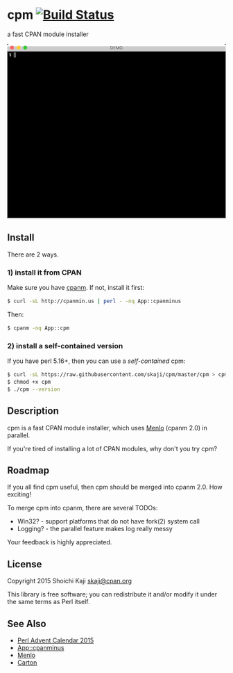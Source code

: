 # cpm [![Build Status](https://travis-ci.org/skaji/cpm.svg?branch=master)](https://travis-ci.org/skaji/cpm)

a fast CPAN module installer

![demo](xt/demo.gif)

## Install

There are 2 ways.

### 1) install it from CPAN

Make sure you have [cpanm](https://github.com/miyagawa/cpanminus).
If not, install it first:

```sh
$ curl -sL http://cpanmin.us | perl - -nq App::cpanminus
```

Then:

```sh
$ cpanm -nq App::cpm
```

### 2) install a self-contained version

If you have perl 5.16+, then you can use a _self-contained_ cpm:

```sh
$ curl -sL https://raw.githubusercontent.com/skaji/cpm/master/cpm > cpm
$ chmod +x cpm
$ ./cpm --version
```

## Description

cpm is a fast CPAN module installer, which uses
[Menlo](https://metacpan.org/pod/Menlo) (cpanm 2.0) in parallel.

If you're tired of installing a lot of CPAN modules, why don't you try cpm?

## Roadmap

If you all find cpm useful,
then cpm should be merged into cpanm 2.0. How exciting!

To merge cpm into cpanm, there are several TODOs:

* Win32? - support platforms that do not have fork(2) system call
* Logging? - the parallel feature makes log really messy

Your feedback is highly appreciated.

## License

Copyright 2015 Shoichi Kaji <skaji@cpan.org>

This library is free software; you can redistribute it and/or modify
it under the same terms as Perl itself.

## See Also

* [Perl Advent Calendar 2015](http://www.perladvent.org/2015/2015-12-02.html)
* [App::cpanminus](https://metacpan.org/pod/App::cpanminus)
* [Menlo](https://metacpan.org/pod/Menlo)
* [Carton](https://metacpan.org/pod/Carton)
